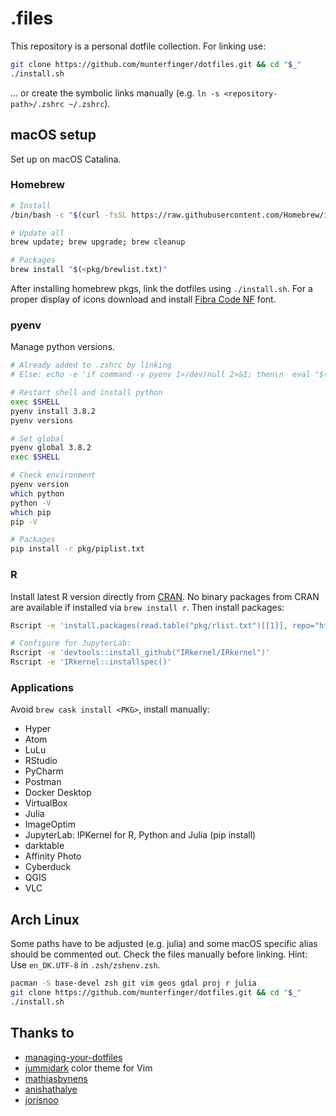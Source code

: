 # .files

This repository is a personal dotfile collection. For linking use:
``` bash
git clone https://github.com/munterfinger/dotfiles.git && cd "$_"
./install.sh
```

... or create the symbolic links manually (e.g. `ln -s <repository-path>/.zshrc ~/.zshrc`).

## macOS setup
Set up on macOS Catalina.

### Homebrew
``` sh
# Install
/bin/bash -c "$(curl -fsSL https://raw.githubusercontent.com/Homebrew/install/master/install.sh)"

# Update all
brew update; brew upgrade; brew cleanup

# Packages
brew install "$(<pkg/brewlist.txt)"
```

After installing homebrew pkgs, link the dotfiles using `./install.sh`.
For a proper display of icons download and install [Fibra Code NF](https://www.nerdfonts.com/font-downloads) font.


### pyenv
Manage python versions.

``` bash
# Already added to .zshrc by linking
# Else: echo -e 'if command -v pyenv 1>/dev/null 2>&1; then\n  eval "$(pyenv init -)"\nfi' >> ~/.zshrc

# Restart shell and install python
exec $SHELL
pyenv install 3.8.2
pyenv versions

# Set global
pyenv global 3.8.2
exec $SHELL

# Check environment
pyenv version
which python
python -V
which pip
pip -V

# Packages
pip install -r pkg/piplist.txt
```

### R
Install latest R version directly from [CRAN](https://cloud.r-project.org). No binary packages from CRAN are available if installed via `brew install r`. Then install packages:

``` bash
Rscript -e 'install.packages(read.table("pkg/rlist.txt")[[1]], repo="https://cran.rstudio.com/")'

# Configure for JupyterLab:
Rscript -e 'devtools::install_github("IRkernel/IRkernel")'
Rscript -e 'IRkernel::installspec()'
```

### Applications
Avoid `brew cask install <PKG>`, install manually:

* Hyper
* Atom
* LuLu
* RStudio
* PyCharm
* Postman
* Docker Desktop
* VirtualBox
* Julia
* ImageOptim
* JupyterLab: IPKernel for R, Python and Julia (pip install)
* darktable
* Affinity Photo
* Cyberduck
* QGIS
* VLC

## Arch Linux

Some paths have to be adjusted (e.g. julia) and some macOS specific alias should be commented out.
Check the files manually before linking. Hint: Use `en_DK.UTF-8` in `.zsh/zshenv.zsh`.

```sh
pacman -S base-devel zsh git vim geos gdal proj r julia
git clone https://github.com/munterfinger/dotfiles.git && cd "$_"
./install.sh
```

## Thanks to

* [managing-your-dotfiles](https://www.anishathalye.com/2014/08/03/managing-your-dotfiles/)
* [jummidark](https://github.com/jcherven/jummidark.vim) color theme for Vim
* [mathiasbynens](https://github.com/mathiasbynens/dotfiles)
* [anishathalye](https://github.com/anishathalye/dotfiles)
* [jorisnoo](https://github.com/jorisnoo/dotfiles)
